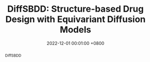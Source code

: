 ---
title:          "DiffSBDD: Structure-based Drug Design with Equivariant Diffusion Models"
date:           2022-12-01 00:01:00 +0800
selected:       true
pub:            "MLSB Workshop @ NeurIPS"
# pub_pre:        "Submitted to "
# pub_post:       'Under review.'
# pub_last:       ' <span class="badge badge-pill badge-custom badge-success">Spotlight</span>'
pub_date:       "2022"

abstract: >-
  DiffSBDD 
cover:          https://miro.medium.com/v2/resize:fit:1400/1*YVAA3CzJzvDrk_XvMXWbMw.png
authors:
  - Arne Schneuing
  - Yuanqi Du
  - Charles Harris
  - Arian Jamasb
  - Ilia Igashov
  - Weitao Du
  - Tom Blundell
  - Pietro Lió
  - Carla Gomes
  - Max Welling
  - Michael Bronstein
  - Bruno Correia 
links:
  Paper: https://arxiv.org/abs/2210.13695
  Code: https://github.com/arneschneuing/DiffSBDD
---